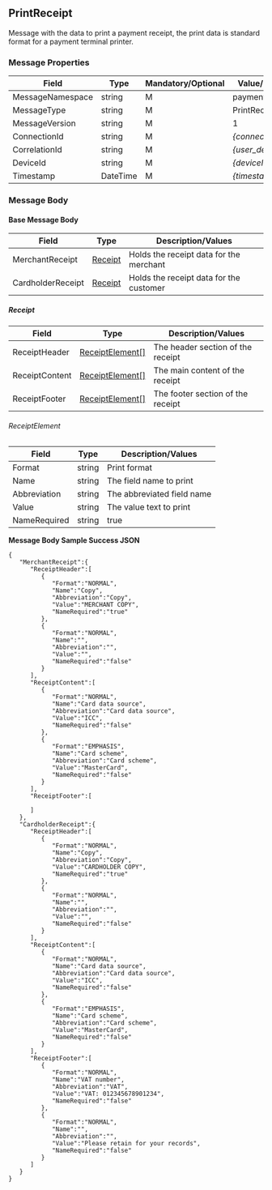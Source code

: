 ## PrintReceipt

Message with the data to print a payment receipt, the print data is standard format for a payment terminal printer.

### Message Properties

| Field | Type | Mandatory/Optional | Value/Description |
|--|--|--|--|
| MessageNamespace    | string | M | payment                    |
| MessageType         | string | M | PrintReceipt            |
| MessageVersion      | string | M | 1                       |
| ConnectionId        | string | M | *{connectionId}*        |
| CorrelationId       | string | M | *{user_defined_string}* |
| DeviceId            | string | M | *{deviceId}*            |
| Timestamp           | DateTime | M | *{timestamp}*|

### Message Body

#### Base Message Body

| Field        | Type                     | Description/Values                      |
|--------------|--------------------------|-----------------------------------------|
| MerchantReceipt   | [Receipt](#Receipt)  | Holds the receipt data for the merchant |
| CardholderReceipt | [Receipt](#Receipt)  | Holds the receipt data for the customer |

##### Receipt

| Field        | Type                     | Description/Values                      |
|--------------|--------------------------|-----------------------------------------|
| ReceiptHeader  | [ReceiptElement[]](#ReceiptElement) | The header section of the receipt |
| ReceiptContent | [ReceiptElement[]](#ReceiptElement) | The main content of the receipt   |
| ReceiptFooter  | [ReceiptElement[]](#ReceiptElement) | The footer section of the receipt |

###### ReceiptElement

| Field        | Type                     | Description/Values                      |
|--------------|--------------------------|-----------------------------------------|
| Format       | string | Print format |
| Name         | string | The field name to print |
| Abbreviation | string | The abbreviated field name |
| Value        | string | The value text to print |
| NameRequired | string | true|false |


**Message Body Sample Success JSON**
```
{
   "MerchantReceipt":{
      "ReceiptHeader":[
         {
            "Format":"NORMAL",
            "Name":"Copy",
            "Abbreviation":"Copy",
            "Value":"MERCHANT COPY",
            "NameRequired":"true"
         },
         {
            "Format":"NORMAL",
            "Name":"",
            "Abbreviation":"",
            "Value":"",
            "NameRequired":"false"
         }
      ],
      "ReceiptContent":[
         {
            "Format":"NORMAL",
            "Name":"Card data source",
            "Abbreviation":"Card data source",
            "Value":"ICC",
            "NameRequired":"false"
         },
         {
            "Format":"EMPHASIS",
            "Name":"Card scheme",
            "Abbreviation":"Card scheme",
            "Value":"MasterCard",
            "NameRequired":"false"
         }
      ],
      "ReceiptFooter":[
         
      ]
   },
   "CardholderReceipt":{
      "ReceiptHeader":[
         {
            "Format":"NORMAL",
            "Name":"Copy",
            "Abbreviation":"Copy",
            "Value":"CARDHOLDER COPY",
            "NameRequired":"true"
         },
         {
            "Format":"NORMAL",
            "Name":"",
            "Abbreviation":"",
            "Value":"",
            "NameRequired":"false"
         }
      ],
      "ReceiptContent":[
         {
            "Format":"NORMAL",
            "Name":"Card data source",
            "Abbreviation":"Card data source",
            "Value":"ICC",
            "NameRequired":"false"
         },
         {
            "Format":"EMPHASIS",
            "Name":"Card scheme",
            "Abbreviation":"Card scheme",
            "Value":"MasterCard",
            "NameRequired":"false"
         }
      ],
      "ReceiptFooter":[
         {
            "Format":"NORMAL",
            "Name":"VAT number",
            "Abbreviation":"VAT",
            "Value":"VAT: 012345678901234",
            "NameRequired":"false"
         },
         {
            "Format":"NORMAL",
            "Name":"",
            "Abbreviation":"",
            "Value":"Please retain for your records",
            "NameRequired":"false"
         }
      ]
   }
}
```